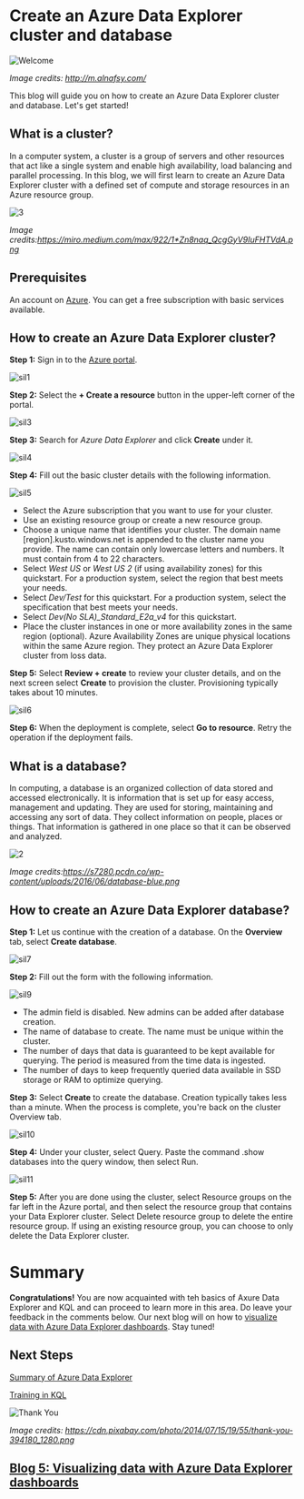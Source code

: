# Create an Azure Data Explorer cluster and database

![Welcome](https://user-images.githubusercontent.com/58803999/173579763-bd5ea067-4d35-4f75-89d6-fdd02192d11e.jpeg)

*Image credits: http://m.alnafsy.com/*

This blog will guide you on how to create an Azure Data Explorer cluster and database. Let's get started!

## What is a cluster?
In a computer system, a cluster is a group of servers and other resources that act like a single system and enable high availability, load balancing and parallel processing. In this blog, we will first learn to create an Azure Data Explorer cluster with a defined set of compute and storage resources in an Azure resource group.

![3](https://user-images.githubusercontent.com/58803999/204006286-6bd96670-dcf0-424d-b619-21d044075fc4.png)

*Image credits:https://miro.medium.com/max/922/1*Zn8naq_QcgGyV9IuFHTVdA.png* 

## Prerequisites
An account on [Azure](https://azure.microsoft.com/en-in/). You can get a free subscription with basic services available.

## How to create an Azure Data Explorer cluster?
**Step 1:** Sign in to the [Azure portal](https://azure.microsoft.com/en-in/).

![sil1](https://user-images.githubusercontent.com/58803999/204025389-16716bfe-811f-420f-9f98-02278340dae7.png)

**Step 2:**  Select the **+ Create a resource** button in the upper-left corner of the portal.

![sil3](https://user-images.githubusercontent.com/58803999/204025408-e75e9bcf-bfad-48e4-b5b3-44367017c060.png)

**Step 3:** Search for *Azure Data Explorer* and click **Create** under it.

![sil4](https://user-images.githubusercontent.com/58803999/204025430-526f99ae-196f-4a07-b47a-b541c8d63918.png)

**Step 4:** Fill out the basic cluster details with the following information.

![sil5](https://user-images.githubusercontent.com/58803999/204025446-5dea6533-08e3-4a3d-94db-a46ccfb7bc8f.png)

* Select the Azure subscription that you want to use for your cluster.
* Use an existing resource group or create a new resource group.
* Choose a unique name that identifies your cluster. The domain name [region].kusto.windows.net is appended to the cluster name you provide. The name can contain only lowercase letters and numbers. It must contain from 4 to 22 characters.
* Select *West US* or *West US 2* (if using availability zones) for this quickstart. For a production system, select the region that best meets your needs.
* Select *Dev/Test* for this quickstart. For a production system, select the specification that best meets your needs.
*	Select *Dev(No SLA)_Standard_E2a_v4* for this quickstart.
*	Place the cluster instances in one or more availability zones in the same region (optional). Azure Availability Zones are unique physical locations within the same Azure region. They protect an Azure Data Explorer cluster from loss data. 

**Step 5:** Select **Review + create** to review your cluster details, and on the next screen select **Create** to provision the cluster. Provisioning typically takes about 10 minutes.

![sil6](https://user-images.githubusercontent.com/58803999/204025465-4a4edb3f-9103-42e8-b752-2f0807983d20.png)

**Step 6:** When the deployment is complete, select **Go to resource**. Retry the operation if the deployment fails.


## What is a database?
In computing, a database is an organized collection of data stored and accessed electronically. It is information that is set up for easy access, management and updating. They are used for storing, maintaining and accessing any sort of data. They collect information on people, places or things. That information is gathered in one place so that it can be observed and analyzed.

![2](https://user-images.githubusercontent.com/58803999/204004515-9f313baa-ca79-4a13-a74c-688280ed3ad5.jpg)

*Image credits:https://s7280.pcdn.co/wp-content/uploads/2016/06/database-blue.png*

## How to create an Azure Data Explorer database?
**Step 1:** Let us continue with the creation of a database. On the **Overview** tab, select **Create database**.

![sil7](https://user-images.githubusercontent.com/58803999/204025512-1f56db33-a999-427d-9304-b770861927e8.png)


**Step 2:** Fill out the form with the following information.

![sil9](https://user-images.githubusercontent.com/58803999/204025534-29815a72-43fe-4da9-a7b8-a37e331f9bd0.png)

* The admin field is disabled. New admins can be added after database creation.
* The name of database to create. The name must be unique within the cluster.
* The number of days that data is guaranteed to be kept available for querying. The period is measured from the time data is ingested.
* The number of days to keep frequently queried data available in SSD storage or RAM to optimize querying.

**Step 3:** Select **Create** to create the database. Creation typically takes less than a minute. When the process is complete, you're back on the cluster Overview tab.

![sil10](https://user-images.githubusercontent.com/58803999/204025555-5bdf44f0-3988-4918-9c14-084cd0878a75.png)


**Step 4:** Under your cluster, select Query. Paste the command .show databases into the query window, then select Run.

![sil11](https://user-images.githubusercontent.com/58803999/204026606-da8e2638-ec93-4239-96f5-67754fe8a665.png)


**Step 5:** After you are done using the cluster, select Resource groups on the far left in the Azure portal, and then select the resource group that contains your Data Explorer cluster. Select Delete resource group to delete the entire resource group. If using an existing resource group, you can choose to only delete the Data Explorer cluster.

# Summary
**Congratulations!** You are now acquainted with teh basics of Axure Data Explorer and KQL and can proceed to learn more in this area. Do leave your feedback in the comments below. Our next blog will on how to [visualize data with Azure Data Explorer dashboards](https://github.com/prabhugayatri/MLSA-SIL-Blog-2022/blob/main/Blog5.md). Stay tuned!

## Next Steps
[Summary of Azure Data Explorer](https://learn.microsoft.com/en-us/training/modules/intro-to-azure-data-explorer/)

[Training in KQL](https://learn.microsoft.com/en-us/training/modules/write-first-query-kusto-query-language/)

![Thank You](https://cdn.pixabay.com/photo/2014/07/15/19/55/thank-you-394180_1280.png)

*Image credits: https://cdn.pixabay.com/photo/2014/07/15/19/55/thank-you-394180_1280.png*

## [Blog 5: Visualizing data with Azure Data Explorer dashboards](https://github.com/prabhugayatri/MLSA-SIL-Blog-2022/blob/main/Blog5.md)
